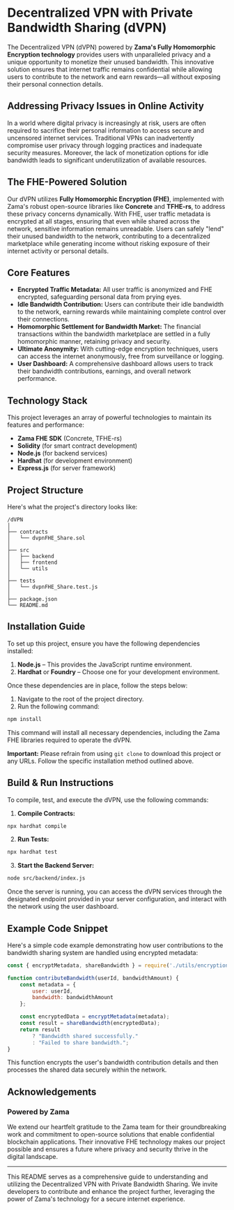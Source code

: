 # Decentralized VPN with Private Bandwidth Sharing (dVPN)

The Decentralized VPN (dVPN) powered by **Zama's Fully Homomorphic Encryption technology** provides users with unparalleled privacy and a unique opportunity to monetize their unused bandwidth. This innovative solution ensures that internet traffic remains confidential while allowing users to contribute to the network and earn rewards—all without exposing their personal connection details.

## Addressing Privacy Issues in Online Activity

In a world where digital privacy is increasingly at risk, users are often required to sacrifice their personal information to access secure and uncensored internet services. Traditional VPNs can inadvertently compromise user privacy through logging practices and inadequate security measures. Moreover, the lack of monetization options for idle bandwidth leads to significant underutilization of available resources.

## The FHE-Powered Solution

Our dVPN utilizes **Fully Homomorphic Encryption (FHE)**, implemented with Zama's robust open-source libraries like **Concrete** and **TFHE-rs**, to address these privacy concerns dynamically. With FHE, user traffic metadata is encrypted at all stages, ensuring that even while shared across the network, sensitive information remains unreadable. Users can safely "lend" their unused bandwidth to the network, contributing to a decentralized marketplace while generating income without risking exposure of their internet activity or personal details.

## Core Features

- **Encrypted Traffic Metadata:** All user traffic is anonymized and FHE encrypted, safeguarding personal data from prying eyes.
- **Idle Bandwidth Contribution:** Users can contribute their idle bandwidth to the network, earning rewards while maintaining complete control over their connections.
- **Homomorphic Settlement for Bandwidth Market:** The financial transactions within the bandwidth marketplace are settled in a fully homomorphic manner, retaining privacy and security.
- **Ultimate Anonymity:** With cutting-edge encryption techniques, users can access the internet anonymously, free from surveillance or logging.
- **User Dashboard:** A comprehensive dashboard allows users to track their bandwidth contributions, earnings, and overall network performance.

## Technology Stack

This project leverages an array of powerful technologies to maintain its features and performance:

- **Zama FHE SDK** (Concrete, TFHE-rs)
- **Solidity** (for smart contract development)
- **Node.js** (for backend services)
- **Hardhat** (for development environment)
- **Express.js** (for server framework)

## Project Structure

Here's what the project's directory looks like:

```
/dVPN
│
├── contracts
│   └── dvpnFHE_Share.sol
│
├── src
│   ├── backend
│   ├── frontend
│   └── utils
│
├── tests
│   └── dvpnFHE_Share.test.js
│
├── package.json
└── README.md
```

## Installation Guide

To set up this project, ensure you have the following dependencies installed:

1. **Node.js** – This provides the JavaScript runtime environment.
2. **Hardhat** or **Foundry** – Choose one for your development environment.

Once these dependencies are in place, follow the steps below:

1. Navigate to the root of the project directory.
2. Run the following command:

```bash
npm install
```

This command will install all necessary dependencies, including the Zama FHE libraries required to operate the dVPN.

**Important:** Please refrain from using `git clone` to download this project or any URLs. Follow the specific installation method outlined above.

## Build & Run Instructions

To compile, test, and execute the dVPN, use the following commands:

1. **Compile Contracts:**

```bash
npx hardhat compile
```

2. **Run Tests:**

```bash
npx hardhat test
```

3. **Start the Backend Server:**

```bash
node src/backend/index.js
```

Once the server is running, you can access the dVPN services through the designated endpoint provided in your server configuration, and interact with the network using the user dashboard.

## Example Code Snippet

Here's a simple code example demonstrating how user contributions to the bandwidth sharing system are handled using encrypted metadata:

```javascript
const { encryptMetadata, shareBandwidth } = require('./utils/encryption');

function contributeBandwidth(userId, bandwidthAmount) {
    const metadata = {
        user: userId,
        bandwidth: bandwidthAmount
    };

    const encryptedData = encryptMetadata(metadata);
    const result = shareBandwidth(encryptedData);
    return result
        ? "Bandwidth shared successfully."
        : "Failed to share bandwidth.";
}
```

This function encrypts the user's bandwidth contribution details and then processes the shared data securely within the network.

## Acknowledgements

### Powered by Zama

We extend our heartfelt gratitude to the Zama team for their groundbreaking work and commitment to open-source solutions that enable confidential blockchain applications. Their innovative FHE technology makes our project possible and ensures a future where privacy and security thrive in the digital landscape.

---
This README serves as a comprehensive guide to understanding and utilizing the Decentralized VPN with Private Bandwidth Sharing. We invite developers to contribute and enhance the project further, leveraging the power of Zama's technology for a secure internet experience.
```
